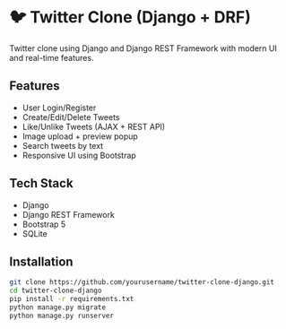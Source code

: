 # 🐦 Twitter Clone (Django + DRF)

Twitter clone using Django and Django REST Framework with modern UI and real-time features.

## Features
- User Login/Register
- Create/Edit/Delete Tweets
- Like/Unlike Tweets (AJAX + REST API)
- Image upload + preview popup
- Search tweets by text
- Responsive UI using Bootstrap

## Tech Stack
- Django
- Django REST Framework
- Bootstrap 5
- SQLite

## Installation

```bash
git clone https://github.com/yourusername/twitter-clone-django.git
cd twitter-clone-django
pip install -r requirements.txt
python manage.py migrate
python manage.py runserver
